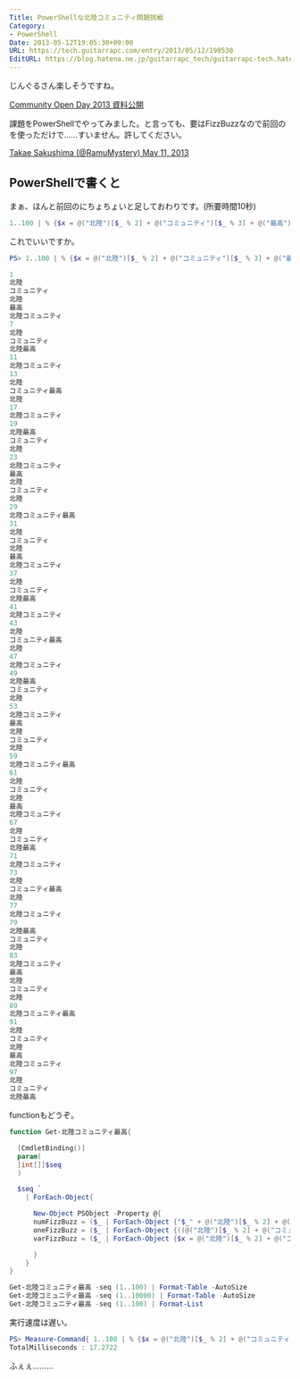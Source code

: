 ```yaml
---
Title: PowerShellな北陸コミュニティ問題挑戦
Category:
- PowerShell
Date: 2013-05-12T19:05:30+09:00
URL: https://tech.guitarrapc.com/entry/2013/05/12/190530
EditURL: https://blog.hatena.ne.jp/guitarrapc_tech/guitarrapc-tech.hatenablog.com/atom/entry/6802418398340707082
---
```


<!--
Date: 2013-05-12T19:05:30+09:00
URL: https://tech.guitarrapc.com/entry/2013/05/12/190530
-->

じんぐるさん楽しそうですね。

[Community Open Day 2013 資料公開](http://xin9le.net/archives/234)

課題をPowerShellでやってみました。と言っても、要はFizzBuzzなので前回のを使っただけで……すいません。許してください。

[Takae Sakushima (@RamuMystery) May 11, 2013](https://twitter.com/RamuMystery/status/333133342243450880)

## PowerShellで書くと

まぁ、ほんと前回のにちょちょいと足しておわりです。(所要時間10秒)


```ps1
1..100 | % {$x = @("北陸")[$_ % 2] + @("コミュニティ")[$_ % 3] + @("最高")[$_ % 5]; ($x,$_)[!$x]}
```


これでいいですか。

```ps1
PS> 1..100 | % {$x = @("北陸")[$_ % 2] + @("コミュニティ")[$_ % 3] + @("最高")[$_ % 5]; ($x,$_)[!$x]}

1
北陸
コミュニティ
北陸
最高
北陸コミュニティ
7
北陸
コミュニティ
北陸最高
11
北陸コミュニティ
13
北陸
コミュニティ最高
北陸
17
北陸コミュニティ
19
北陸最高
コミュニティ
北陸
23
北陸コミュニティ
最高
北陸
コミュニティ
北陸
29
北陸コミュニティ最高
31
北陸
コミュニティ
北陸
最高
北陸コミュニティ
37
北陸
コミュニティ
北陸最高
41
北陸コミュニティ
43
北陸
コミュニティ最高
北陸
47
北陸コミュニティ
49
北陸最高
コミュニティ
北陸
53
北陸コミュニティ
最高
北陸
コミュニティ
北陸
59
北陸コミュニティ最高
61
北陸
コミュニティ
北陸
最高
北陸コミュニティ
67
北陸
コミュニティ
北陸最高
71
北陸コミュニティ
73
北陸
コミュニティ最高
北陸
77
北陸コミュニティ
79
北陸最高
コミュニティ
北陸
83
北陸コミュニティ
最高
北陸
コミュニティ
北陸
89
北陸コミュニティ最高
91
北陸
コミュニティ
北陸
最高
北陸コミュニティ
97
北陸
コミュニティ
北陸最高
```

functionもどうぞ。

```ps1
function Get-北陸コミュニティ最高{

  [CmdletBinding()]
  param(
  [int[]]$seq
  )

  $seq `
    | ForEach-Object{

      New-Object PSObject -Property @{
      numFizzBuzz = ($_ | ForEach-Object {"$_" + @("北陸")[$_ % 2] + @("コミュニティ")[$_ % 3] + @("最高")[$_ % 5]})
      oneFizzBuzz = ($_ | ForEach-Object {((@("北陸")[$_ % 2] + @("コミュニティ")[$_ % 3] + @("最高")[$_ % 5]),$_)[!((@("北陸")[$_ % 2] + @("コミュニティ")[$_ % 3] + @("最高")[$_ % 5]))]})
      varFizzBuzz = ($_ | ForEach-Object {$x = @("北陸")[$_ % 2] + @("コミュニティ")[$_ % 3] + @("最高")[$_ % 5]; ($x,$_)[!$x]})

      }
    }
}

Get-北陸コミュニティ最高 -seq (1..100) | Format-Table -AutoSize
Get-北陸コミュニティ最高 -seq (1..10000) | Format-Table -AutoSize
Get-北陸コミュニティ最高 -seq (1..100) | Format-List
```


実行速度は遅い。

```ps1
PS> Measure-Command{ 1..100 | % {$x = @("北陸")[$_ % 2] + @("コミュニティ")[$_ % 3] + @("最高")[$_ % 5]; ($x,$_)[!$x]}}
TotalMilliseconds : 17.2722
```


ふぇぇ………
